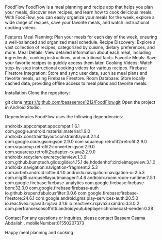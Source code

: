 
FoodFlow
FoodFlow is a meal planning and recipe app that helps you plan your meals, discover new recipes, and learn how to cook delicious meals. With FoodFlow,
 you can easily organize your meals for the week, explore a wide range of recipes, save your favorite meals, and watch instructional cooking videos.

Features
Meal Planning: Plan your meals for each day of the week, ensuring a well-balanced and organized meal schedule.
Recipe Discovery: Explore a vast collection of recipes, categorized by cuisine, dietary preferences, and more.
Meal Details: View detailed information about each meal, including ingredients, cooking instructions, and nutritional facts.
Favorite Meals: Save your favorite recipes to quickly access them later.
Cooking Videos: Watch step-by-step instructional cooking videos for various recipes.
Firebase Firestore Integration: Store and sync user data, such as meal plans and favorite meals, using Firebase Firestore.
Room Database: Store locally cached data, providing offline access to meal plans and favorite meals.

Installation
Clone the repository:

git clone https://github.com/basseemos1212/FoodFlow.git
Open the project in Android Studio.



Dependencies
FoodFlow uses the following dependencies:

androidx.appcompat:appcompat:1.6.1
com.google.android.material:material:1.9.0
androidx.constraintlayout:constraintlayout:2.1.4
com.google.code.gson:gson:2.9.0
com.squareup.retrofit2:retrofit:2.9.0
com.squareup.retrofit2:converter-gson:2.9.0
com.squareup.retrofit2:adapter-rxjava2:2.9.0
androidx.recyclerview:recyclerview:1.3.0
com.github.bumptech.glide:glide:4.15.1
de.hdodenhof:circleimageview:3.1.0
androidx.navigation:navigation-fragment:2.5.3
com.airbnb.android:lottie:4.1.0
androidx.navigation:navigation-ui:2.5.3
com.mig35:carousellayoutmanager:1.4.6
androidx.room:room-runtime:2.5.1
com.google.firebase:firebase-analytics
com.google.firebase:firebase-bom:32.0.0
com.google.firebase:firebase-auth
io.github.krupen:fabulousfilter:0.0.6
com.google.firebase:firebase-firestore:24.6.1
com.google.android.gms:play-services-auth:20.5.0
io.reactivex.rxjava3:rxjava:3.1.6
io.reactivex.rxjava3:rxandroid:3.0.2
com.pierfrancescosoffritti.androidyoutubeplayer:chromecast-sender:0.28



Contact
For any questions or inquiries, please contact Bassem Osama Abdallah . mobileNumber:01550207373

Happy meal planning and cooking

